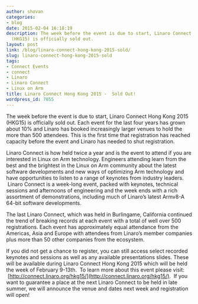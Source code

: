 ```yaml
---
author: shovan
categories:
- blog
date: 2015-02-04 16:18:19
description: The week before the event is due to start, Linaro Connect Hong Kong 2015
  (HKG15) is officially sold out.
layout: post
link: /blog/linaro-connect-hong-kong-2015-sold/
slug: linaro-connect-hong-kong-2015-sold
tags:
- Connect Events
- connect
- Linaro
- Linaro Connect
- Linux on Arm
title: Linaro Connect Hong Kong 2015 -  Sold Out!
wordpress_id: 7855
---
```


The week before the event is due to start, Linaro Connect Hong Kong 2015 (HKG15) is officially sold out. Each event for the last four years has grown about 10% and Linaro has booked increasingly larger venues to hold the more than 500 attendees. This is the first time that registration has reached capacity before the event and Linaro has needed to shut registration.

Linaro Connect is how held twice a year and is the event to attend if you are interested in Linux on Arm technology. Engineers attending learn from the best and the brightest in the Linux on Arm community about the latest software developments and new ways of optimizing Arm technology and have opportunities to listen to a range of keynotes from industry leaders.  Linaro Connect is a week-long event, packed with keynotes, technical sessions and afternoons of engineering and the week ends with a rich assortment of demonstrations, including much of Linaro’s latest Armv8-A 64-bit software developments.

The last Linaro Connect, which was held in Burlingame, California continued the trend of breaking records at each event with a total of well over 500 registrations. Each event has approximately equal attendance from the Americas, Asia and Europe with attendees from Linaro’s member companies plus more than 50 other companies from the ecosystem.

If you did not get a chance to register, you can still access select recorded keynotes and sessions as well as any available presentations slides. These will be available during Linaro Connect Hong Kong 2015 which will be held the week of February 9-13th.  To learn more about this event please visit:  [http://connect.linaro.org/hkg15/](http://connect.linaro.org/hkg15/).  If you want to guarantee a place at the next Linaro Connect to be held in late summer, we will announce the venue and dates next week and registration will open!